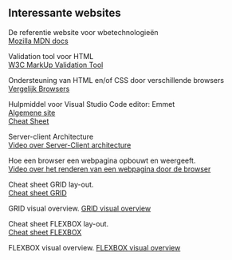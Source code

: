 ## Interessante websites

De referentie website voor wbetechnologieën     
[Mozilla MDN docs](https://developer.mozilla.org/en-US/docs/Web/Reference)   
      
Validation tool voor HTML      
[W3C MarkUp Validation Tool](https://validator.w3.org/)        

Ondersteuning van HTML en/of CSS door verschillende browsers     
[Vergelijk Browsers](https://caniuse.com/)  

Hulpmiddel voor Visual Studio Code editor: Emmet      
[Algemene site](https://emmet.io/)           
[Cheat Sheet](https://docs.emmet.io/cheat-sheet/)          
      
Server-client Architecture       
[Video over Server-Client architecture](https://www.youtube.com/watch?v=RsQ1tFLwldY&ab_channel=NaturalProgrammer)          

Hoe een browser een webpagina opbouwt en weergeeft.        
[Video over het renderen van een webpagina door de browser](https://www.youtube.com/watch?v=DuSURHrZG6I&ab_channel=AlZimmerman)

Cheat sheet GRID lay-out.        
[Cheat sheet GRID](https://yoksel.github.io/grid-cheatsheet/)

GRID visual overview.
[GRID visual overview](https://grid.malven.co/)

Cheat sheet FLEXBOX lay-out.        
[Cheat sheet FLEXBOX](https://yoksel.github.io/flex-cheatsheet/)

FLEXBOX visual overview.
[FLEXBOX visual overview](https://flexbox.malven.co/)